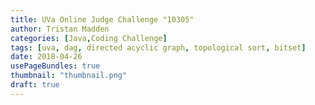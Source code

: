 ```yaml
---
title: UVa Online Judge Challenge "10305"
author: Tristan Madden
categories: [Java,Coding Challenge]
tags: [uva, dag, directed acyclic graph, topological sort, bitset]
date: 2018-04-26
usePageBundles: true
thumbnail: "thumbnail.png"
draft: true
---
```

<!-- This problem presents a <a href="https://en.wikipedia.org/wiki/Directed_acyclic_graph">DAG</a> and the solution requires implementing a topological sort. I noticed that a <a href="https://en.wikipedia.org/wiki/Topological_sorting">topological sort</a> can be implemented using only boolean arrays so I used this as an opportunity to finally get around to using Java's BitSet class. The virtual judge run time was 0.050s.


<h2>
<a href="https://onlinejudge.org/index.php?option=onlinejudge&page=show_problem&problem=1246">View The Problem</a></h2>

<div class="iframe-wrapper-1-1">
    <object data="{{ site.url }}{{ site.baseurl }}/assets/pdf/10305.pdf"></object>
</div>
<br>
<script src="https://gist.github.com/Trimad/9463cb9abd08620e9910773bae996f49.js"></script> -->